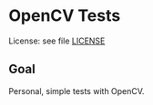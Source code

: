 OpenCV Tests
============

License: see file [LICENSE](LICENSE)

Goal
----

Personal, simple tests with OpenCV.

